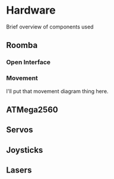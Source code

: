# Hardware

Brief overview of components used

## Roomba

### Open Interface

### Movement

I'll put that movement diagram thing here.

## ATMega2560

## Servos

## Joysticks

## Lasers
